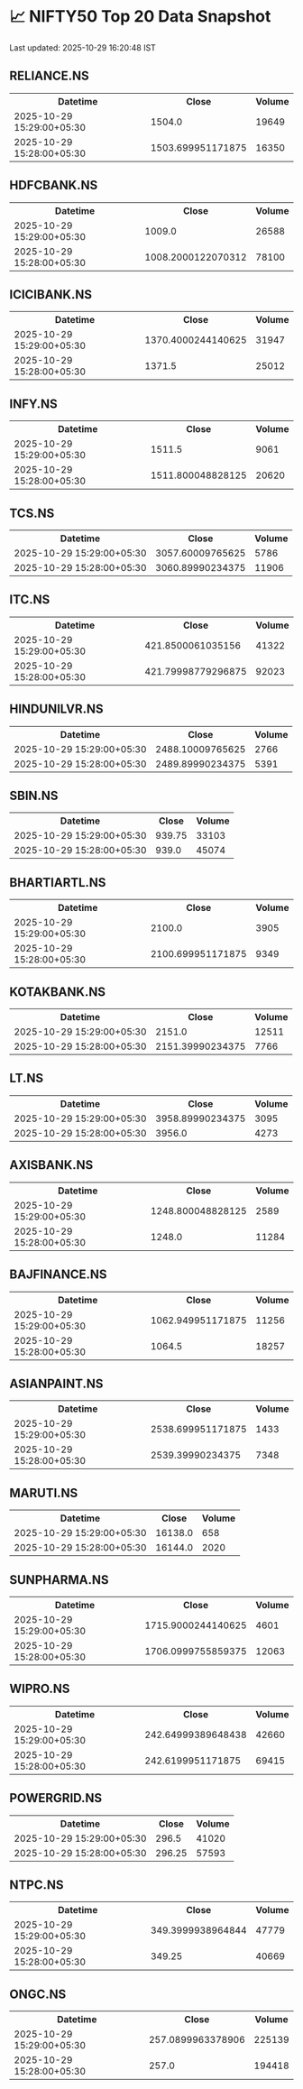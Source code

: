 # 📈 NIFTY50 Top 20 Data Snapshot

Last updated: 2025-10-29 16:20:48 IST

## RELIANCE.NS

<table>
  <tr><th>Datetime</th><th>Close</th><th>Volume</th></tr>
  <tr><td>2025-10-29 15:29:00+05:30</td><td>1504.0</td><td>19649</td></tr>
  <tr><td>2025-10-29 15:28:00+05:30</td><td>1503.699951171875</td><td>16350</td></tr>
</table>

## HDFCBANK.NS

<table>
  <tr><th>Datetime</th><th>Close</th><th>Volume</th></tr>
  <tr><td>2025-10-29 15:29:00+05:30</td><td>1009.0</td><td>26588</td></tr>
  <tr><td>2025-10-29 15:28:00+05:30</td><td>1008.2000122070312</td><td>78100</td></tr>
</table>

## ICICIBANK.NS

<table>
  <tr><th>Datetime</th><th>Close</th><th>Volume</th></tr>
  <tr><td>2025-10-29 15:29:00+05:30</td><td>1370.4000244140625</td><td>31947</td></tr>
  <tr><td>2025-10-29 15:28:00+05:30</td><td>1371.5</td><td>25012</td></tr>
</table>

## INFY.NS

<table>
  <tr><th>Datetime</th><th>Close</th><th>Volume</th></tr>
  <tr><td>2025-10-29 15:29:00+05:30</td><td>1511.5</td><td>9061</td></tr>
  <tr><td>2025-10-29 15:28:00+05:30</td><td>1511.800048828125</td><td>20620</td></tr>
</table>

## TCS.NS

<table>
  <tr><th>Datetime</th><th>Close</th><th>Volume</th></tr>
  <tr><td>2025-10-29 15:29:00+05:30</td><td>3057.60009765625</td><td>5786</td></tr>
  <tr><td>2025-10-29 15:28:00+05:30</td><td>3060.89990234375</td><td>11906</td></tr>
</table>

## ITC.NS

<table>
  <tr><th>Datetime</th><th>Close</th><th>Volume</th></tr>
  <tr><td>2025-10-29 15:29:00+05:30</td><td>421.8500061035156</td><td>41322</td></tr>
  <tr><td>2025-10-29 15:28:00+05:30</td><td>421.79998779296875</td><td>92023</td></tr>
</table>

## HINDUNILVR.NS

<table>
  <tr><th>Datetime</th><th>Close</th><th>Volume</th></tr>
  <tr><td>2025-10-29 15:29:00+05:30</td><td>2488.10009765625</td><td>2766</td></tr>
  <tr><td>2025-10-29 15:28:00+05:30</td><td>2489.89990234375</td><td>5391</td></tr>
</table>

## SBIN.NS

<table>
  <tr><th>Datetime</th><th>Close</th><th>Volume</th></tr>
  <tr><td>2025-10-29 15:29:00+05:30</td><td>939.75</td><td>33103</td></tr>
  <tr><td>2025-10-29 15:28:00+05:30</td><td>939.0</td><td>45074</td></tr>
</table>

## BHARTIARTL.NS

<table>
  <tr><th>Datetime</th><th>Close</th><th>Volume</th></tr>
  <tr><td>2025-10-29 15:29:00+05:30</td><td>2100.0</td><td>3905</td></tr>
  <tr><td>2025-10-29 15:28:00+05:30</td><td>2100.699951171875</td><td>9349</td></tr>
</table>

## KOTAKBANK.NS

<table>
  <tr><th>Datetime</th><th>Close</th><th>Volume</th></tr>
  <tr><td>2025-10-29 15:29:00+05:30</td><td>2151.0</td><td>12511</td></tr>
  <tr><td>2025-10-29 15:28:00+05:30</td><td>2151.39990234375</td><td>7766</td></tr>
</table>

## LT.NS

<table>
  <tr><th>Datetime</th><th>Close</th><th>Volume</th></tr>
  <tr><td>2025-10-29 15:29:00+05:30</td><td>3958.89990234375</td><td>3095</td></tr>
  <tr><td>2025-10-29 15:28:00+05:30</td><td>3956.0</td><td>4273</td></tr>
</table>

## AXISBANK.NS

<table>
  <tr><th>Datetime</th><th>Close</th><th>Volume</th></tr>
  <tr><td>2025-10-29 15:29:00+05:30</td><td>1248.800048828125</td><td>2589</td></tr>
  <tr><td>2025-10-29 15:28:00+05:30</td><td>1248.0</td><td>11284</td></tr>
</table>

## BAJFINANCE.NS

<table>
  <tr><th>Datetime</th><th>Close</th><th>Volume</th></tr>
  <tr><td>2025-10-29 15:29:00+05:30</td><td>1062.949951171875</td><td>11256</td></tr>
  <tr><td>2025-10-29 15:28:00+05:30</td><td>1064.5</td><td>18257</td></tr>
</table>

## ASIANPAINT.NS

<table>
  <tr><th>Datetime</th><th>Close</th><th>Volume</th></tr>
  <tr><td>2025-10-29 15:29:00+05:30</td><td>2538.699951171875</td><td>1433</td></tr>
  <tr><td>2025-10-29 15:28:00+05:30</td><td>2539.39990234375</td><td>7348</td></tr>
</table>

## MARUTI.NS

<table>
  <tr><th>Datetime</th><th>Close</th><th>Volume</th></tr>
  <tr><td>2025-10-29 15:29:00+05:30</td><td>16138.0</td><td>658</td></tr>
  <tr><td>2025-10-29 15:28:00+05:30</td><td>16144.0</td><td>2020</td></tr>
</table>

## SUNPHARMA.NS

<table>
  <tr><th>Datetime</th><th>Close</th><th>Volume</th></tr>
  <tr><td>2025-10-29 15:29:00+05:30</td><td>1715.9000244140625</td><td>4601</td></tr>
  <tr><td>2025-10-29 15:28:00+05:30</td><td>1706.0999755859375</td><td>12063</td></tr>
</table>

## WIPRO.NS

<table>
  <tr><th>Datetime</th><th>Close</th><th>Volume</th></tr>
  <tr><td>2025-10-29 15:29:00+05:30</td><td>242.64999389648438</td><td>42660</td></tr>
  <tr><td>2025-10-29 15:28:00+05:30</td><td>242.6199951171875</td><td>69415</td></tr>
</table>

## POWERGRID.NS

<table>
  <tr><th>Datetime</th><th>Close</th><th>Volume</th></tr>
  <tr><td>2025-10-29 15:29:00+05:30</td><td>296.5</td><td>41020</td></tr>
  <tr><td>2025-10-29 15:28:00+05:30</td><td>296.25</td><td>57593</td></tr>
</table>

## NTPC.NS

<table>
  <tr><th>Datetime</th><th>Close</th><th>Volume</th></tr>
  <tr><td>2025-10-29 15:29:00+05:30</td><td>349.3999938964844</td><td>47779</td></tr>
  <tr><td>2025-10-29 15:28:00+05:30</td><td>349.25</td><td>40669</td></tr>
</table>

## ONGC.NS

<table>
  <tr><th>Datetime</th><th>Close</th><th>Volume</th></tr>
  <tr><td>2025-10-29 15:29:00+05:30</td><td>257.0899963378906</td><td>225139</td></tr>
  <tr><td>2025-10-29 15:28:00+05:30</td><td>257.0</td><td>194418</td></tr>
</table>

